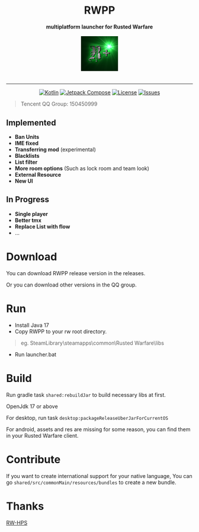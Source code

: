 <div align="center">
<h1> RWPP </h1>
<div align="center">
  <strong>multiplatform launcher for Rusted Warfare</strong>
</div>
<br />
<div align="center">
 <img src = "https://github.com/Minxyzgo/RWPP/blob/main/shared/src/desktopMain/resources/logo.png" width = "100px"/>
</div>
<br />

----
[![Kotlin](https://img.shields.io/badge/kotlin-1.9.22-blue.svg?logo=kotlin)](http://kotlinlang.org)
[![Jetpack Compose](https://img.shields.io/badge/Jetpack%20Compose-1.5.12-brightgreen)](https://www.jetbrains.com/lp/compose-multiplatform/)
[![License](https://img.shields.io/github/license/Minxyzgo/RWPP)]()
[![Issues](https://img.shields.io/github/issues/Minxyzgo/RWPP)]()
</div>

> Tencent QQ Group: 150450999

## Implemented
 - __Ban Units__
 - __IME fixed__
 - __Transferring mod__ (experimental)
 - __Blacklists__
 - __List filter__
 - __More room options__ (Such as lock room and team look)
 - __External Resource__
 - __New UI__

## In Progress
 - __Single player__
 - __Better tmx__
 - __Replace List with flow__
 - ...

# Download
You can download RWPP release version in the releases.

Or you can download other versions in the QQ group.

# Run
- Install Java 17
- Copy RWPP to your rw root directory.
> eg. SteamLibrary\steamapps\common\Rusted Warfare\libs
- Run launcher.bat

# Build
Run gradle task `shared:rebuildJar` to build necessary libs at first.

OpenJdk 17 or above

For desktop, run task `desktop:packageReleaseUberJarForCurrentOS`

For android, assets and res are missing for some reason,
you can find them in your Rusted Warfare client.

# Contribute
If you want to create international support for your native language,
You can go `shared/src/commonMain/resources/bundles` to create a new bundle.

# Thanks

[RW-HPS](https://github.com/RW-HPS/RW-HPS)
